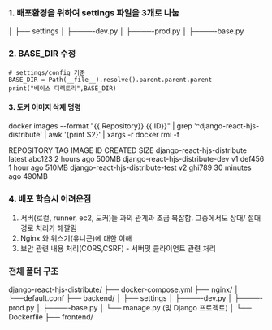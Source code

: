 ### 1. 배포환경을 위하여 settings 파일을 3개로 나눔

│   ├── settings
│   ├────-dev.py
│   ├────-prod.py
│   ├────-base.py

### 2. BASE_DIR 수정

```
# settings/config 기준
BASE_DIR = Path(__file__).resolve().parent.parent.parent  
print("베이스 디렉토리",BASE_DIR)
```


#### 3. 도커 이미지 삭제 명령
docker images --format "{{.Repository}} {{.ID}}" | grep '^django-react-hjs-distribute' | awk '{print $2}' | xargs -r docker rmi -f


REPOSITORY                            TAG       IMAGE ID       CREATED        SIZE
django-react-hjs-distribute          latest    abc123         2 hours ago    500MB
django-react-hjs-distribute-dev      v1        def456         1 hour ago     510MB
django-react-hjs-distribute-test     v2        ghi789         30 minutes ago 490MB



### 4. 배포 학습시 어려운점
1. 서버(로컬, runner, ec2, 도커)들 과의 관계과 조금 복잡함. 그중에서도 상대/ 절대 경로 처리가 헤깔림
2. Nginx 와 위스기(유니콘)에 대한 이해
3. 보안 관련 내용 처리(CORS,CSRF) - 서버및 클라이언트 관련 처리 

### 전체 폴더 구조
django-react-hjs-distribute/
├── docker-compose.yml
├── nginx/
│   └──default.conf 
├── backend/
│   ├── settings
│   ├────-dev.py
│   ├────-prod.py
│   ├────-base.py
│   └── manage.py (및 Django 프로젝트)
│   └── Dockerfile
├── frontend/



